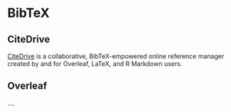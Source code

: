 # BibTeX



## CiteDrive

[CiteDrive](https://citedrive.com/) is a collaborative, BibTeX-empowered online reference manager created by and for Overleaf, LaTeX, and R Markdown users.


## Overleaf

....
